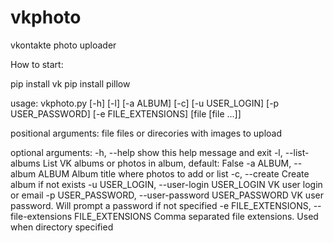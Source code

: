 vkphoto
=======

vkontakte photo uploader

How to start:

pip install vk
pip install pillow

usage: vkphoto.py [-h] [-l] [-a ALBUM] [-c] [-u USER_LOGIN] [-p USER_PASSWORD]
                  [-e FILE_EXTENSIONS]
                  [file [file ...]]

positional arguments:
  file                  files or direcories with images to upload

optional arguments:
  -h, --help            show this help message and exit
  -l, --list-albums     List VK albums or photos in album, default: False
  -a ALBUM, --album ALBUM
                        Album title where photos to add or list
  -c, --create          Create album if not exists
  -u USER_LOGIN, --user-login USER_LOGIN
                        VK user login or email
  -p USER_PASSWORD, --user-password USER_PASSWORD
                        VK user password. Will prompt a password if not
                        specified
  -e FILE_EXTENSIONS, --file-extensions FILE_EXTENSIONS
                        Comma separated file extensions. Used when directory
                        specified

